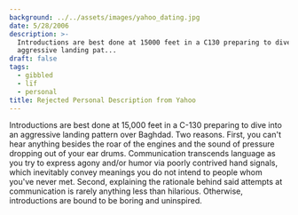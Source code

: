 ```yaml
---
background: ../../assets/images/yahoo_dating.jpg
date: 5/28/2006
description: >-
  Introductions are best done at 15000 feet in a C130 preparing to dive into an
  aggressive landing pat...
draft: false
tags:
  - gibbled
  - lïf
  - personal
title: Rejected Personal Description from Yahoo
---
```


Introductions are best done at 15,000 feet in a C-130 preparing to dive into an aggressive landing pattern over Baghdad. Two reasons. First, you can't hear anything besides the roar of the engines and the sound of pressure dropping out of your ear drums. Communication transcends language as you try to express agony and/or humor via poorly contrived hand signals, which inevitably convey meanings you do not intend to people whom you've never met. Second, explaining the rationale behind said attempts at communication is rarely anything less than hilarious. Otherwise, introductions are bound to be boring and uninspired.
